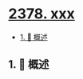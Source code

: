 # [2378. xxx](https://github.com/Tdahuyou/TNotes.leetcode/tree/main/notes/2378.%20xxx)

<!-- region:toc -->

- [1. 📝 概述](#1--概述)

<!-- endregion:toc -->

## 1. 📝 概述
